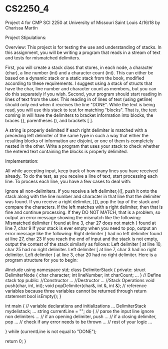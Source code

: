 # CS2250_4
Project 4 for CMP SCI 2250 at University of Missouri Saint Louis 4/16/18 by Charissa Martin

Project Stipulations:

Overview: This project is for testing the use and understanding of stacks. In this assignment, you will be writing a program that reads in a stream of text and tests for mismatched delimiters.

First, you will create a stack class that stores, in each node, a character (char), a line number (int) and a character count (int). This can either be based on a dynamic stack or a static stack from the book, modified according to these requirements. I suggest using a stack of structs that have the char, line number and character count as members, but you can do this separately if you wish. Second, your program should start reading in lines of text from the user. This reading in of lines of text (using getline) should only end when it receives the line "DONE". While the text is being read, you will use this stack to test for matching "blocks". That is, the text coming in will have the delimiters to bracket information into blocks, the braces {}, parentheses (), and brackets [ ].

A string is properly delimited if each right delimiter is matched with a preceding left delimiter of the same type in such a way that either the resulting blocks of information are disjoint, or one of them is completely nested in the other. Write a program that uses your stack to check whether the entered text containing the blocks is properly delimited.

Implementation:

All while accepting input, keep track of how many lines you have received already. To do the test, as you receive a line of text, start processing each line. To process each line, you have a few cases to deal with:

Ignore all non-delimiters. If you receive a left delimiter,{([, push it onto the stack along with the line number and character in that line that the delimiter was found. If you receive a right delimiter, ]}), pop the top of the stack and compare the characters. If the left matches with a right delimiter, then that is fine and continue processing. If they DO NOT MATCH, that is a problem, so output an error message showing the mismatch like the following: Mismatched delimiter ( found at line 3, char 27 does not match } found at line 7, char 9 If your stack is ever empty when you need to pop, output an error message like the following: Right delimiter } had no left delimiter found at line 27, char 23 If you reach the end of input and the stack is not empty, output the contest of the stack similarly as follows: Left delimiter [ at line 10, char 25 had no right delimiter. Left delimiter [ at line 7, char 3 had no right delimiter. Left delimiter { at line 3, char 20 had no right delimiter. Here is a program structure for you to begin:

#include using namespace std; class DelimiterStack { private: struct DelimiterNode { char character; int lineNumber; int charCount; ... } // Define stack top public: //Constructor ... //Destructor ... //Stack Operations void push(char, int, int); void popDelimiter(char&, int &, int &); // reference variables because three variables cannot be returned through return statement bool isEmpty(); }

int main { // variable declarations and initializations ... DelimiterStack mydelistack; ... string currentLine = ""; do { // parse the input line ignore non delimiters ... // if an opening delimiter, push ... // if a closing delimiter, pop ... // check if any error needs to be thrown ... // rest of your logic ...

} while (currentLine is not equal to "DONE");

return 0; }
